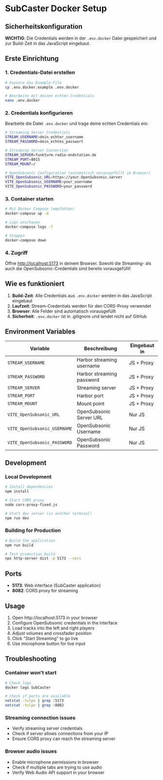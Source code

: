 # SubCaster Docker Setup

## Sicherheitskonfiguration

**WICHTIG**: Die Credentials werden in der `.env.docker` Datei gespeichert und zur Build-Zeit in das JavaScript eingebaut.

## Erste Einrichtung

### 1. Credentials-Datei erstellen

```bash
# Kopiere das Example-File
cp .env.docker.example .env.docker

# Bearbeite mit deinen echten Credentials
nano .env.docker
```

### 2. Credentials konfigurieren

Bearbeite die Datei `.env.docker` und trage deine echten Credentials ein:

```bash
# Streaming Server Credentials
STREAM_USERNAME=dein_echter_username
STREAM_PASSWORD=dein_echtes_passwort

# Streaming Server Connection
STREAM_SERVER=funkturm.radio-endstation.de
STREAM_PORT=8015
STREAM_MOUNT=/

# OpenSubsonic Configuration (automatisch vorausgefüllt im Browser)
VITE_OpenSubsonic_URL=https://your.OpenSubsonic.server
VITE_OpenSubsonic_USERNAME=your_username
VITE_OpenSubsonic_PASSWORD=your_password
```

### 3. Container starten

```bash
# Mit Docker Compose (empfohlen)
docker-compose up -d

# Logs anschauen
docker-compose logs -f

# Stoppen
docker-compose down
```

### 4. Zugriff

Öffne <http://localhost:5173> in deinem Browser. Sowohl die Streaming- als auch die OpenSubsonic-Credentials sind bereits vorausgefüllt!

## Wie es funktioniert

1. **Build-Zeit**: Alle Credentials aus `.env.docker` werden in das JavaScript eingebaut
2. **Laufzeit**: Stream-Credentials werden für den CORS-Proxy verwendet
3. **Browser**: Alle Felder sind automatisch vorausgefüllt
4. **Sicherheit**: `.env.docker` ist in .gitignore und landet nicht auf GitHub

## Environment Variables

| Variable | Beschreibung | Eingebaut in |
|----------|-------------|-------------|
| `STREAM_USERNAME` | Harbor streaming username | JS + Proxy |
| `STREAM_PASSWORD` | Harbor streaming password | JS + Proxy |
| `STREAM_SERVER` | Streaming server | JS + Proxy |
| `STREAM_PORT` | Harbor port | JS + Proxy |
| `STREAM_MOUNT` | Mount point | JS + Proxy |
| `VITE_OpenSubsonic_URL` | OpenSubsonic Server URL | Nur JS |
| `VITE_OpenSubsonic_USERNAME` | OpenSubsonic Username | Nur JS |
| `VITE_OpenSubsonic_PASSWORD` | OpenSubsonic Password | Nur JS |

## Development

### Local Development
```bash
# Install dependencies
npm install

# Start CORS proxy
node cors-proxy-fixed.js

# Start dev server (in another terminal)
npm run dev
```

### Building for Production
```bash
# Build the application
npm run build

# Test production build
npx http-server dist -p 5173 --cors
```

## Ports

- **5173**: Web interface (SubCaster application)
- **8082**: CORS proxy for streaming

## Usage

1. Open http://localhost:5173 in your browser
2. Configure OpenSubsonic credentials in the interface
3. Load tracks into the left and right players
4. Adjust volumes and crossfader position
5. Click "Start Streaming" to go live
6. Use microphone button for live input

## Troubleshooting

### Container won't start
```bash
# Check logs
docker logs SubCaster

# Check if ports are available
netstat -tulpn | grep :5173
netstat -tulpn | grep :8082
```

### Streaming connection issues
- Verify streaming server credentials
- Check if server allows connections from your IP
- Ensure CORS proxy can reach the streaming server

### Browser audio issues
- Enable microphone permissions in browser
- Check if multiple tabs are trying to use audio
- Verify Web Audio API support in your browser
